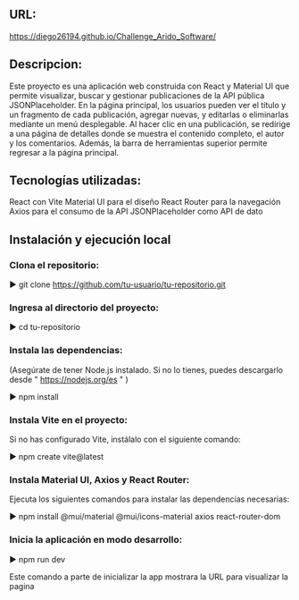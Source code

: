 ## URL:

https://diego26194.github.io/Challenge_Arido_Software/

## Descripcion:

Este proyecto es una aplicación web construida con React y Material UI que permite visualizar, buscar y gestionar publicaciones de la API pública JSONPlaceholder. En la página principal, los usuarios pueden ver el título y un fragmento de cada publicación, agregar nuevas, y editarlas o eliminarlas mediante un menú desplegable. Al hacer clic en una publicación, se redirige a una página de detalles donde se muestra el contenido completo, el autor y los comentarios. Además, la barra de herramientas superior permite regresar a la página principal.

## Tecnologías utilizadas:

React con Vite
Material UI para el diseño
React Router para la navegación
Axios para el consumo de la API
JSONPlaceholder como API de dato


## Instalación y ejecución local

### Clona el repositorio:

  ► git clone https://github.com/tu-usuario/tu-repositorio.git
  
### Ingresa al directorio del proyecto:

  ► cd tu-repositorio

### Instala las dependencias:

(Asegúrate de tener Node.js instalado. Si no lo tienes, puedes descargarlo desde " https://nodejs.org/es " )

  ► npm install

### Instala Vite en el proyecto:

Si no has configurado Vite, instálalo con el siguiente comando:

  ► npm create vite@latest

### Instala Material UI, Axios y React Router:

Ejecuta los siguientes comandos para instalar las dependencias necesarias:

  ► npm install @mui/material @mui/icons-material axios react-router-dom

### Inicia la aplicación en modo desarrollo:

 ► npm run dev
  
Este comando a parte de inicializar la app mostrara la URL para visualizar la pagina
